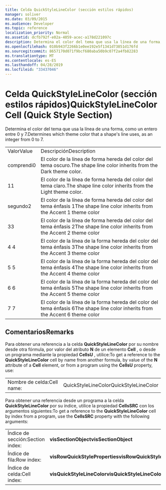 ```yaml
---
title: Celda QuickStyleLineColor (sección estilos rápidos)
manager: soliver
ms.date: 03/09/2015
ms.audience: Developer
ms.topic: reference
localization_priority: Normal
ms.assetid: dcfb792f-e02a-4059-acec-a178d221097c
description: Determina el color del tema que usa la línea de una forma, como un entero entre 0 y 7.
ms.openlocfilehash: 010b943f2266b1e0ee192e5f1341d73851d176fd
ms.sourcegitcommit: 8657170d071f9bcf680aba50b9c07f2a4fb82283
ms.translationtype: MT
ms.contentlocale: es-ES
ms.lasthandoff: 04/28/2019
ms.locfileid: "33437046"
---
```

# <a name="quickstylelinecolor-cell-quick-style-section"></a><span data-ttu-id="a8c26-103">Celda QuickStyleLineColor (sección estilos rápidos)</span><span class="sxs-lookup"><span data-stu-id="a8c26-103">QuickStyleLineColor Cell (Quick Style Section)</span></span>

<span data-ttu-id="a8c26-104">Determina el color del tema que usa la línea de una forma, como un entero entre 0 y 7.</span><span class="sxs-lookup"><span data-stu-id="a8c26-104">Determines which theme color that a shape's line uses, as an integer from 0 to 7.</span></span>
  
|||
|:-----|:-----|
|<span data-ttu-id="a8c26-105">Valor</span><span class="sxs-lookup"><span data-stu-id="a8c26-105">Value</span></span>  <br/> |<span data-ttu-id="a8c26-106">Descripción</span><span class="sxs-lookup"><span data-stu-id="a8c26-106">Description</span></span>  <br/> |
|<span data-ttu-id="a8c26-107">comprendi</span><span class="sxs-lookup"><span data-stu-id="a8c26-107">0</span></span>  <br/> |<span data-ttu-id="a8c26-108">El color de la línea de forma hereda del color del tema oscuro.</span><span class="sxs-lookup"><span data-stu-id="a8c26-108">The shape line color inherits from the Dark theme color.</span></span>  <br/> |
|<span data-ttu-id="a8c26-109">1</span><span class="sxs-lookup"><span data-stu-id="a8c26-109">1</span></span>  <br/> |<span data-ttu-id="a8c26-110">El color de la línea de forma hereda del color del tema claro.</span><span class="sxs-lookup"><span data-stu-id="a8c26-110">The shape line color inherits from the Light theme color.</span></span>  <br/> |
|<span data-ttu-id="a8c26-111">segundo</span><span class="sxs-lookup"><span data-stu-id="a8c26-111">2</span></span>  <br/> |<span data-ttu-id="a8c26-112">El color de la línea de forma hereda del color del tema énfasis 1</span><span class="sxs-lookup"><span data-stu-id="a8c26-112">The shape line color inherits from the Accent 1 theme color</span></span>  <br/> |
|<span data-ttu-id="a8c26-113">3</span><span class="sxs-lookup"><span data-stu-id="a8c26-113">3</span></span>  <br/> |<span data-ttu-id="a8c26-114">El color de la línea de forma hereda del color del tema énfasis 2</span><span class="sxs-lookup"><span data-stu-id="a8c26-114">The shape line color inherits from the Accent 2 theme color</span></span>  <br/> |
|<span data-ttu-id="a8c26-115">4 </span><span class="sxs-lookup"><span data-stu-id="a8c26-115">4</span></span>  <br/> |<span data-ttu-id="a8c26-116">El color de la línea de la forma hereda del color del tema énfasis 3</span><span class="sxs-lookup"><span data-stu-id="a8c26-116">The shape line color inherits from the Accent 3 theme color</span></span>  <br/> |
|<span data-ttu-id="a8c26-117">5 </span><span class="sxs-lookup"><span data-stu-id="a8c26-117">5</span></span>  <br/> |<span data-ttu-id="a8c26-118">El color de la línea de la forma hereda del color del tema énfasis 4</span><span class="sxs-lookup"><span data-stu-id="a8c26-118">The shape line color inherits from the Accent 4 theme color</span></span>  <br/> |
|<span data-ttu-id="a8c26-119">6 </span><span class="sxs-lookup"><span data-stu-id="a8c26-119">6</span></span>  <br/> |<span data-ttu-id="a8c26-120">El color de la línea de la forma hereda del color del tema énfasis 5</span><span class="sxs-lookup"><span data-stu-id="a8c26-120">The shape line color inherits from the Accent 5 theme color</span></span>  <br/> |
|<span data-ttu-id="a8c26-121">7 </span><span class="sxs-lookup"><span data-stu-id="a8c26-121">7</span></span>  <br/> |<span data-ttu-id="a8c26-122">El color de la línea de la forma hereda del color del tema énfasis 6</span><span class="sxs-lookup"><span data-stu-id="a8c26-122">The shape line color inherits from the Accent 6 theme color</span></span>  <br/> |
   
## <a name="remarks"></a><span data-ttu-id="a8c26-123">Comentarios</span><span class="sxs-lookup"><span data-stu-id="a8c26-123">Remarks</span></span>

<span data-ttu-id="a8c26-124">Para obtener una referencia a la celda **QuickStyleLineColor** por su nombre desde otra fórmula, por valor del atributo **N** de un elemento **Cell** , o desde un programa mediante la propiedad **CellsU** , utilice:</span><span class="sxs-lookup"><span data-stu-id="a8c26-124">To get a reference to the **QuickStyleLineColor** cell by name from another formula, by value of the **N** attribute of a **Cell** element, or from a program using the **CellsU** property, use:</span></span> 
  
|||
|:-----|:-----|
| <span data-ttu-id="a8c26-125">Nombre de celda:</span><span class="sxs-lookup"><span data-stu-id="a8c26-125">Cell name:</span></span>  <br/> | <span data-ttu-id="a8c26-126">QuickStyleLineColor</span><span class="sxs-lookup"><span data-stu-id="a8c26-126">QuickStyleLineColor</span></span>  <br/> |
   
<span data-ttu-id="a8c26-127">Para obtener una referencia desde un programa a la celda **QuickStyleLineColor** por su índice, utilice la propiedad **CellsSRC** con los argumentos siguientes:</span><span class="sxs-lookup"><span data-stu-id="a8c26-127">To get a reference to the **QuickStyleLineColor** cell by index from a program, use the **CellsSRC** property with the following arguments:</span></span> 
  
|||
|:-----|:-----|
| <span data-ttu-id="a8c26-128">Índice de sección:</span><span class="sxs-lookup"><span data-stu-id="a8c26-128">Section index:</span></span>  <br/> |<span data-ttu-id="a8c26-129">**visSectionObject**</span><span class="sxs-lookup"><span data-stu-id="a8c26-129">**visSectionObject**</span></span> <br/> |
| <span data-ttu-id="a8c26-130">Índice de fila:</span><span class="sxs-lookup"><span data-stu-id="a8c26-130">Row index:</span></span>  <br/> |<span data-ttu-id="a8c26-131">**visRowQuickStyleProperties**</span><span class="sxs-lookup"><span data-stu-id="a8c26-131">**visRowQuickStyleProperties**</span></span> <br/> |
| <span data-ttu-id="a8c26-132">Índice de celda:</span><span class="sxs-lookup"><span data-stu-id="a8c26-132">Cell index:</span></span>  <br/> |<span data-ttu-id="a8c26-133">**visQuickStyleLineColor**</span><span class="sxs-lookup"><span data-stu-id="a8c26-133">**visQuickStyleLineColor**</span></span> <br/> |
   

